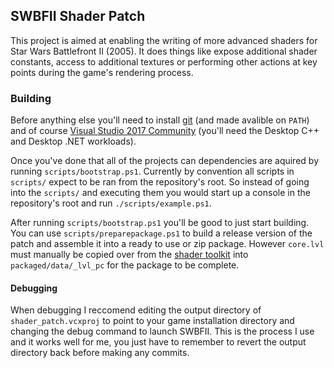 ## SWBFII Shader Patch
This project is aimed at enabling the writing of more advanced shaders for Star Wars Battlefront II (2005). It does
things like expose additional shader constants, access to additional textures or performing other actions at key points
during the game's rendering process.

### Building
Before anything else you'll need to install [git](https://git-scm.com/) (and made avalible on `PATH`) and
of course [Visual Studio 2017 Community](https://www.visualstudio.com/downloads/) (you'll need the Desktop C++ 
and Desktop .NET workloads).

Once you've done that all of the projects can dependencies are aquired by running `scripts/bootstrap.ps1`.
Currently by convention all scripts in `scripts/` expect to be ran from the repository's root. So instead of 
going into the `scripts/` and executing them you would start up a console in the repository's root and run
`./scripts/example.ps1`.

After running `scripts/bootstrap.ps1` you'll be good to just start building. You can use `scripts/preparepackage.ps1`
to build a release version of the patch and assemble it into a ready to use or zip package. However `core.lvl` must
manually be copied over from the [shader toolkit](https://github.com/SleepKiller/swbfii_shader_toolkit/tree/shaderpatch)
into `packaged/data/_lvl_pc` for the package to be complete.

#### Debugging
When debugging I reccomend editing the output directory of `shader_patch.vcxproj` to point to your game installation
directory and changing the debug command to launch SWBFII. This is the process I use and it works well for me, you just
have to remember to revert the output directory back before making any commits.

